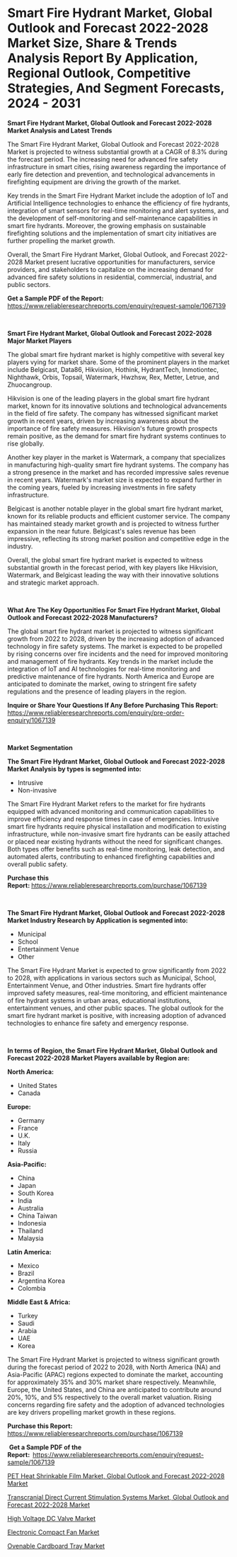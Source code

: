 <p><h1>Smart Fire Hydrant Market, Global Outlook and Forecast 2022-2028 Market Size, Share & Trends Analysis Report By Application, Regional Outlook, Competitive Strategies, And Segment Forecasts, 2024 - 2031</h1></p><p><strong>Smart Fire Hydrant Market, Global Outlook and Forecast 2022-2028 Market Analysis and Latest Trends</strong></p>
<p><p>The Smart Fire Hydrant Market, Global Outlook and Forecast 2022-2028 Market is projected to witness substantial growth at a CAGR of 8.3% during the forecast period. The increasing need for advanced fire safety infrastructure in smart cities, rising awareness regarding the importance of early fire detection and prevention, and technological advancements in firefighting equipment are driving the growth of the market. </p><p>Key trends in the Smart Fire Hydrant Market include the adoption of IoT and Artificial Intelligence technologies to enhance the efficiency of fire hydrants, integration of smart sensors for real-time monitoring and alert systems, and the development of self-monitoring and self-maintenance capabilities in smart fire hydrants. Moreover, the growing emphasis on sustainable firefighting solutions and the implementation of smart city initiatives are further propelling the market growth.</p><p>Overall, the Smart Fire Hydrant Market, Global Outlook, and Forecast 2022-2028 Market present lucrative opportunities for manufacturers, service providers, and stakeholders to capitalize on the increasing demand for advanced fire safety solutions in residential, commercial, industrial, and public sectors.</p></p>
<p><strong>Get a Sample PDF of the Report:&nbsp;</strong> <a href="https://www.reliableresearchreports.com/enquiry/request-sample/1067139">https://www.reliableresearchreports.com/enquiry/request-sample/1067139</a></p>
<p>&nbsp;</p>
<p><strong>Smart Fire Hydrant Market, Global Outlook and Forecast 2022-2028 Major Market Players</strong></p>
<p><p>The global smart fire hydrant market is highly competitive with several key players vying for market share. Some of the prominent players in the market include Belgicast, Data86, Hikvision, Hothink, HydrantTech, Inmotiontec, Nighthawk, Orbis, Topsail, Watermark, Hwzhsw, Rex, Metter, Letrue, and Zhuocangroup.</p><p>Hikvision is one of the leading players in the global smart fire hydrant market, known for its innovative solutions and technological advancements in the field of fire safety. The company has witnessed significant market growth in recent years, driven by increasing awareness about the importance of fire safety measures. Hikvision's future growth prospects remain positive, as the demand for smart fire hydrant systems continues to rise globally.</p><p>Another key player in the market is Watermark, a company that specializes in manufacturing high-quality smart fire hydrant systems. The company has a strong presence in the market and has recorded impressive sales revenue in recent years. Watermark's market size is expected to expand further in the coming years, fueled by increasing investments in fire safety infrastructure.</p><p>Belgicast is another notable player in the global smart fire hydrant market, known for its reliable products and efficient customer service. The company has maintained steady market growth and is projected to witness further expansion in the near future. Belgicast's sales revenue has been impressive, reflecting its strong market position and competitive edge in the industry.</p><p>Overall, the global smart fire hydrant market is expected to witness substantial growth in the forecast period, with key players like Hikvision, Watermark, and Belgicast leading the way with their innovative solutions and strategic market approach.</p></p>
<p>&nbsp;</p>
<p><strong>What Are The Key Opportunities For Smart Fire Hydrant Market, Global Outlook and Forecast 2022-2028 Manufacturers?</strong></p>
<p><p>The global smart fire hydrant market is projected to witness significant growth from 2022 to 2028, driven by the increasing adoption of advanced technology in fire safety systems. The market is expected to be propelled by rising concerns over fire incidents and the need for improved monitoring and management of fire hydrants. Key trends in the market include the integration of IoT and AI technologies for real-time monitoring and predictive maintenance of fire hydrants. North America and Europe are anticipated to dominate the market, owing to stringent fire safety regulations and the presence of leading players in the region.</p></p>
<p><strong>Inquire or Share Your Questions If Any Before Purchasing This Report:</strong> <a href="https://www.reliableresearchreports.com/enquiry/pre-order-enquiry/1067139">https://www.reliableresearchreports.com/enquiry/pre-order-enquiry/1067139</a></p>
<p>&nbsp;</p>
<p><strong>Market Segmentation</strong></p>
<p><strong>The Smart Fire Hydrant Market, Global Outlook and Forecast 2022-2028 Market Analysis by types is segmented into:</strong></p>
<p><ul><li>Intrusive</li><li>Non-invasive</li></ul></p>
<p><p>The Smart Fire Hydrant Market refers to the market for fire hydrants equipped with advanced monitoring and communication capabilities to improve efficiency and response times in case of emergencies. Intrusive smart fire hydrants require physical installation and modification to existing infrastructure, while non-invasive smart fire hydrants can be easily attached or placed near existing hydrants without the need for significant changes. Both types offer benefits such as real-time monitoring, leak detection, and automated alerts, contributing to enhanced firefighting capabilities and overall public safety.</p></p>
<p><strong>Purchase this Report:&nbsp;</strong><a href="https://www.reliableresearchreports.com/purchase/1067139">https://www.reliableresearchreports.com/purchase/1067139</a></p>
<p>&nbsp;</p>
<p><strong>The Smart Fire Hydrant Market, Global Outlook and Forecast 2022-2028 Market Industry Research by Application is segmented into:</strong></p>
<p><ul><li>Municipal</li><li>School</li><li>Entertainment Venue</li><li>Other</li></ul></p>
<p><p>The Smart Fire Hydrant Market is expected to grow significantly from 2022 to 2028, with applications in various sectors such as Municipal, School, Entertainment Venue, and Other industries. Smart fire hydrants offer improved safety measures, real-time monitoring, and efficient maintenance of fire hydrant systems in urban areas, educational institutions, entertainment venues, and other public spaces. The global outlook for the smart fire hydrant market is positive, with increasing adoption of advanced technologies to enhance fire safety and emergency response.</p></p>
<p>&nbsp;</p>
<p><strong>In terms of Region, the Smart Fire Hydrant Market, Global Outlook and Forecast 2022-2028 Market Players available by Region are:</strong></p>
<p>
    <p> <strong> North America: </strong>
        <ul>
            <li>United States</li>
            <li>Canada</li>
        </ul>
        </p> 
    <p> <strong> Europe: </strong>
        <ul>
            <li>Germany</li>
            <li>France</li>
            <li>U.K.</li>
            <li>Italy</li>
            <li>Russia</li>
        </ul>
        </p> 
    <p> <strong> Asia-Pacific: </strong>
        <ul>
            <li>China</li>
            <li>Japan</li>
            <li>South Korea</li>
            <li>India</li>
            <li>Australia</li>
            <li>China Taiwan</li>
            <li>Indonesia</li>
            <li>Thailand</li>
            <li>Malaysia</li>
        </ul>
        </p> 
    <p> <strong> Latin America: </strong>
        <ul>
            <li>Mexico</li>
            <li>Brazil</li>
            <li>Argentina Korea</li>
            <li>Colombia</li>
        </ul>
        </p> 
    <p> <strong> Middle East & Africa: </strong>
        <ul>
            <li>Turkey</li>
            <li>Saudi</li>
            <li>Arabia</li>
            <li>UAE</li>
            <li>Korea</li>
        </ul>
    </p>
    </p>
<p><p>The Smart Fire Hydrant Market is projected to witness significant growth during the forecast period of 2022 to 2028, with North America (NA) and Asia-Pacific (APAC) regions expected to dominate the market, accounting for approximately 35% and 30% market share respectively. Meanwhile, Europe, the United States, and China are anticipated to contribute around 20%, 10%, and 5% respectively to the overall market valuation. Rising concerns regarding fire safety and the adoption of advanced technologies are key drivers propelling market growth in these regions.</p></p>
<p><strong>Purchase this Report: </strong><a href="https://www.reliableresearchreports.com/purchase/1067139">https://www.reliableresearchreports.com/purchase/1067139</a></p>
<p>&nbsp;<strong>Get a Sample PDF of the Report:&nbsp;&nbsp;</strong><a href="https://www.reliableresearchreports.com/enquiry/request-sample/1067139">https://www.reliableresearchreports.com/enquiry/request-sample/1067139</a></p>
<p><strong></strong></p>
<p><p><a href="https://github.com/aashishrp/Market-Research-Report-List-2/blob/main/pet-heat-shrinkable-film-market-global-outlook-and-forecast-2022-2028-market.md">PET Heat Shrinkable Film Market, Global Outlook and Forecast 2022-2028 Market</a></p><p><a href="https://github.com/aashishrp02/Market-Research-Report-List-2/blob/main/transcranial-direct-current-stimulation-systems-market-global-outlook-and-forecast-2022-2028-market.md">Transcranial Direct Current Stimulation Systems Market, Global Outlook and Forecast 2022-2028 Market</a></p><p><a href="https://medium.com/@laurenglover76/high-voltage-dc-valve-market-exploring-market-share-market-trends-and-future-growth-0542a123a04a">High Voltage DC Valve Market</a></p><p><a href="https://medium.com/@smriti.reportprime/electronic-compact-fan-market-competitive-analysis-market-trends-and-forecast-to-2031-91f9c6651ace">Electronic Compact Fan Market</a></p><p><a href="https://medium.com/@isidrowolff1908/ovenable-cardboard-tray-market-comprehensive-assessment-by-type-application-and-geography-2da313cbec59">Ovenable Cardboard Tray Market</a></p></p>